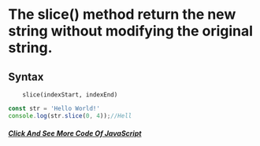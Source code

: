 # The slice() method return the new string without modifying the original string. 
## Syntax
```slice(indexStart)
    slice(indexStart, indexEnd)
```
```Javascript
const str = 'Hello World!'
console.log(str.slice(0, 4));//Hell
```
##### [Click And See More Code Of JavaScript](../js/3.slice.js)